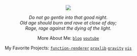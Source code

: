 <p align="center">
  <img src="https://31.media.tumblr.com/a55d006ee91589f2bbea202b52d4e35a/tumblr_mgl184UKxK1qdogy0o1_500.gif"/>
</p>
<p align="center">
  <i>
     Do not go gentle into that good night.<br>
     Old age should burn and rave at close of day; <br>
     Rage, rage against the dying of the light.
  </i>
</p>

<p align="center">
  More About Me: <code><a href="http://0xdeadbeer.xyz">blog</a></code> <code><a href="https://youtube.com/@0xdeadbeer">youtube</a></code>
</p>

<p align="center">
  My Favorite Projects: <code><a href="https://github.com/0xdeadbeer/function-renderer">function-renderer</a></code> <code><a href="https://github.com/0xdeadbeer/proxlib">proxlib</a></code> <code><a href="https://github.com/gravity">gravity</a></code> <code><a href="https://github.com/0xdeadbeer/vis">vis</a></code>
</p>
